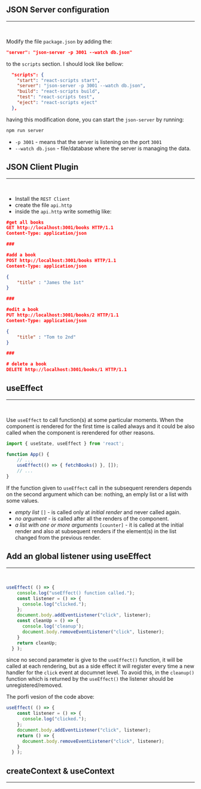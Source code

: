 
## JSON Server configuration
<hr><br>

Modify the file `package.json` by adding the:
```json
"server": "json-server -p 3001 --watch db.json"
```
to the `scripts` section.
I should look like bellow:
```json
  "scripts": {
    "start": "react-scripts start",
    "server": "json-server -p 3001 --watch db.json",
    "build": "react-scripts build",
    "test": "react-scripts test",
    "eject": "react-scripts eject"
  },
```
having this modification done, you can start the `json-server` by running:
```bash
npm run server
```
- `-p 3001`  - means that the server is listening on the port `3001`
- `--watch db.json` - file/database where the server is managing the data.




## JSON Client Plugin
<hr><br>

- Install the `REST Client`
- create the file `api.http`
- inside the `api.http` write somethig like:

```json
#get all books
GET http://localhost:3001/books HTTP/1.1
Content-Type: application/json

###

#add a book
POST http://localhost:3001/books HTTP/1.1
Content-Type: application/json

{
    "title" : "James the 1st"
}

###

#edit a book
PUT http://localhost:3001/books/2 HTTP/1.1
Content-Type: application/json

{
    "title" : "Tom to 2nd"
}

###

# delete a book
DELETE http://localhost:3001/books/1 HTTP/1.1
```




## useEffect
<hr><br>

Use `useEffect` to call function(s) at some particular moments. 
When the component is rendered for the first time is called always and it could be also called when the component is rerendered for other reasons.

```javascript
import { useState, useEffect } from 'react';

function App() {
    // ...
    useEffect(() => { fetchBooks() }, []);
    // ...
}
```

If the function given to `useEffect` call in the subsequent rerenders depends on the second argument which can be: nothing, an emply list or a list with some values.

- *empty list* `[]` - is called only at *initial render* and never called again.
- *no argument* - is called after all the renders of the component.
- *a list with one or more arguments* `[counter]` - it is called at the initial render and also at subsequent renders if the element(s) in the list changed from the previous render.



## Add an global listener using useEffect 
<hr><br>

```javascript
useEffect( () => {
    console.log("useEffect() function called.");
    const listener = () => {
      console.log("clicked.");
    };
    document.body.addEventListener("click", listener);
    const cleanUp = () => {
      console.log('cleanup');
      document.body.removeEventListener("click", listener);
    }
    return cleanUp;
  } );
```
since no second parameter is give to the `useEffect()` function, it will be called at each rendering, but as a side effect it will register every time a new handler for the `click` event at documnet level. 
To avoid this, in the `cleanup()` function which is returned by the `useEffect()` the listener should be unregistered/removed.

The porfi vesion of the code above:

```jsx
useEffect( () => {
    const listener = () => {
      console.log("clicked.");
    };
    document.body.addEventListener("click", listener);
    return () => {
      document.body.removeEventListener("click", listener);
    }
  } );
```



## createContext & useContext
<hr><br>

